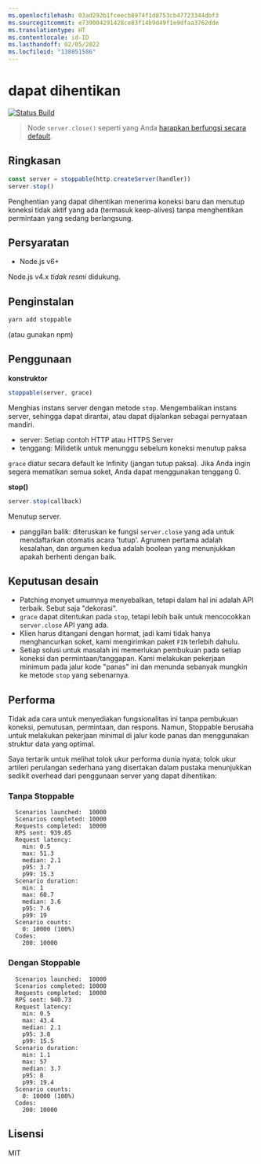 ```yaml
---
ms.openlocfilehash: 03ad292b1fceecb8974f1d8753cb47723344dbf3
ms.sourcegitcommit: e739004291428ce83f14b9d49f1e9dfaa3762dde
ms.translationtype: HT
ms.contentlocale: id-ID
ms.lasthandoff: 02/05/2022
ms.locfileid: "138051586"
---
```

# <a name="stoppable"></a>dapat dihentikan

[![Status Build](https://travis-ci.org/hunterloftis/stoppable.svg?branch=master)](https://travis-ci.org/hunterloftis/stoppable)

> Node `server.close()` seperti yang Anda [harapkan berfungsi secara default](https://github.com/nodejs/node/issues/2642).

## <a name="summary"></a>Ringkasan

```js
const server = stoppable(http.createServer(handler))
server.stop()
```

Penghentian yang dapat dihentikan menerima koneksi baru dan menutup koneksi tidak aktif yang ada (termasuk keep-alives) tanpa menghentikan permintaan yang sedang berlangsung.

## <a name="requirements"></a>Persyaratan

- Node.js v6+

Node.js v4.x *tidak resmi* didukung.

## <a name="installation"></a>Penginstalan

```bash
yarn add stoppable
```

(atau gunakan npm)

## <a name="usage"></a>Penggunaan

**konstruktor**

```js
stoppable(server, grace)
```

Menghias instans server dengan metode `stop`.
Mengembalikan instans server, sehingga dapat dirantai, atau dapat dijalankan sebagai pernyataan mandiri.

- server: Setiap contoh HTTP atau HTTPS Server
- tenggang: Milidetik untuk menunggu sebelum koneksi menutup paksa

`grace` diatur secara default ke Infinity (jangan tutup paksa).
Jika Anda ingin segera mematikan semua soket, Anda dapat menggunakan tenggang 0.

**stop()**

```js
server.stop(callback)
```

Menutup server.

- panggilan balik: diteruskan ke fungsi `server.close` yang ada untuk mendaftarkan otomatis acara 'tutup'.
Agrumen pertama adalah kesalahan, dan argumen kedua adalah boolean yang menunjukkan apakah berhenti dengan baik.

## <a name="design-decisions"></a>Keputusan desain

- Patching monyet umumnya menyebalkan, tetapi dalam hal ini adalah API terbaik. Sebut saja "dekorasi".
- `grace` dapat ditentukan pada `stop`, tetapi lebih baik untuk mencocokkan `server.close` API yang ada.
- Klien harus ditangani dengan hormat, jadi kami tidak hanya menghancurkan soket, kami mengirimkan paket `FIN` terlebih dahulu.
- Setiap solusi untuk masalah ini memerlukan pembukuan pada setiap koneksi dan permintaan/tanggapan.
Kami melakukan pekerjaan minimum pada jalur kode "panas" ini dan menunda sebanyak mungkin ke metode `stop` yang sebenarnya.

## <a name="performance"></a>Performa

Tidak ada cara untuk menyediakan fungsionalitas ini tanpa pembukuan koneksi, pemutusan, permintaan, dan respons.
Namun, Stoppable berusaha untuk melakukan pekerjaan minimal di jalur kode panas dan menggunakan struktur data yang optimal.

Saya tertarik untuk melihat tolok ukur performa dunia nyata; tolok ukur artileri perulangan sederhana yang disertakan dalam pustaka menunjukkan sedikit overhead dari penggunaan server yang dapat dihentikan:

### <a name="without-stoppable"></a>Tanpa Stoppable

```plain
  Scenarios launched:  10000
  Scenarios completed: 10000
  Requests completed:  10000
  RPS sent: 939.85
  Request latency:
    min: 0.5
    max: 51.3
    median: 2.1
    p95: 3.7
    p99: 15.3
  Scenario duration:
    min: 1
    max: 60.7
    median: 3.6
    p95: 7.6
    p99: 19
  Scenario counts:
    0: 10000 (100%)
  Codes:
    200: 10000
```

### <a name="with-stoppable"></a>Dengan Stoppable

```plain
  Scenarios launched:  10000
  Scenarios completed: 10000
  Requests completed:  10000
  RPS sent: 940.73
  Request latency:
    min: 0.5
    max: 43.4
    median: 2.1
    p95: 3.8
    p99: 15.5
  Scenario duration:
    min: 1.1
    max: 57
    median: 3.7
    p95: 8
    p99: 19.4
  Scenario counts:
    0: 10000 (100%)
  Codes:
    200: 10000
```

## <a name="license"></a>Lisensi

MIT
